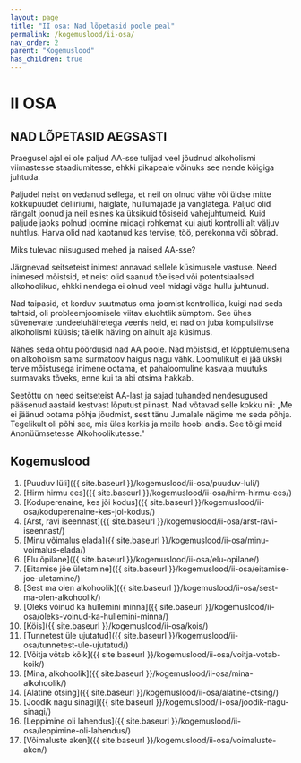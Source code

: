 ```yaml
---
layout: page
title: "II osa: Nad lõpetasid poole peal"
permalink: /kogemuslood/ii-osa/
nav_order: 2
parent: "Kogemuslood"
has_children: true
---
```


# II OSA

## NAD LÕPETASID AEGSASTI

Praegusel ajal ei ole paljud AA-sse tulijad veel jõudnud alkoholismi viimastesse staadiumitesse, ehkki pikapeale võinuks see nende kõigiga juhtuda.

Paljudel neist on vedanud sellega, et neil on olnud vähe või üldse mitte kokkupuudet deliiriumi, haiglate, hullumajade ja vanglatega. Paljud olid rängalt joonud ja neil esines ka üksikuid tõsiseid vahejuhtumeid. Kuid paljude jaoks polnud joomine midagi rohkemat kui ajuti kontrolli alt väljuv nuhtlus. Harva olid nad kaotanud kas tervise, töö, perekonna või sõbrad.

Miks tulevad niisugused mehed ja naised AA-sse?

Järgnevad seitseteist inimest annavad sellele küsimusele vastuse. Need inimesed mõistsid, et neist olid saanud tõelised või potentsiaalsed alkohoolikud, ehkki nendega ei olnud veel midagi väga hullu juhtunud.

Nad taipasid, et korduv suutmatus oma joomist kontrollida, kuigi nad seda tahtsid, oli probleemjoomisele viitav eluohtlik sümptom. See ühes süvenevate tundeeluhäiretega veenis neid, et nad on juba kompulsiivse alkoholismi küüsis; täielik häving on ainult aja küsimus.

Nähes seda ohtu pöördusid nad AA poole. Nad mõistsid, et lõpptulemusena on alkoholism sama surmatoov haigus nagu vähk. Loomulikult ei jää ükski terve mõistusega inimene ootama, et pahaloomuline kasvaja muutuks surmavaks tõveks, enne kui ta abi otsima hakkab.

Seetõttu on need seitseteist AA-last ja sajad tuhanded nendesugused pääsenud aastaid kestvast lõputust piinast. Nad võtavad selle kokku nii: „Me ei jäänud ootama põhja jõudmist, sest tänu Jumalale nägime me seda põhja. Tegelikult oli põhi see, mis üles kerkis ja meile hoobi andis. See tõigi meid Anonüümsetesse Alkohoolikutesse."

## Kogemuslood

1. [Puuduv lüli]({{ site.baseurl }}/kogemuslood/ii-osa/puuduv-luli/)
2. [Hirm hirmu ees]({{ site.baseurl }}/kogemuslood/ii-osa/hirm-hirmu-ees/)
3. [Koduperenaine, kes jõi kodus]({{ site.baseurl }}/kogemuslood/ii-osa/koduperenaine-kes-joi-kodus/)
4. [Arst, ravi iseennast]({{ site.baseurl }}/kogemuslood/ii-osa/arst-ravi-iseennast/)
5. [Minu võimalus elada]({{ site.baseurl }}/kogemuslood/ii-osa/minu-voimalus-elada/)
6. [Elu õpilane]({{ site.baseurl }}/kogemuslood/ii-osa/elu-opilane/)
7. [Eitamise jõe ületamine]({{ site.baseurl }}/kogemuslood/ii-osa/eitamise-joe-uletamine/)
8. [Sest ma olen alkohoolik]({{ site.baseurl }}/kogemuslood/ii-osa/sest-ma-olen-alkohoolik/)
9. [Oleks võinud ka hullemini minna]({{ site.baseurl }}/kogemuslood/ii-osa/oleks-voinud-ka-hullemini-minna/)
10. [Köis]({{ site.baseurl }}/kogemuslood/ii-osa/kois/)
11. [Tunnetest üle ujutatud]({{ site.baseurl }}/kogemuslood/ii-osa/tunnetest-ule-ujutatud/)
12. [Võitja võtab kõik]({{ site.baseurl }}/kogemuslood/ii-osa/voitja-votab-koik/)
13. [Mina, alkohoolik]({{ site.baseurl }}/kogemuslood/ii-osa/mina-alkohoolik/)
14. [Alatine otsing]({{ site.baseurl }}/kogemuslood/ii-osa/alatine-otsing/)
15. [Joodik nagu sinagi]({{ site.baseurl }}/kogemuslood/ii-osa/joodik-nagu-sinagi/)
16. [Leppimine oli lahendus]({{ site.baseurl }}/kogemuslood/ii-osa/leppimine-oli-lahendus/)
17. [Võimaluste aken]({{ site.baseurl }}/kogemuslood/ii-osa/voimaluste-aken/)